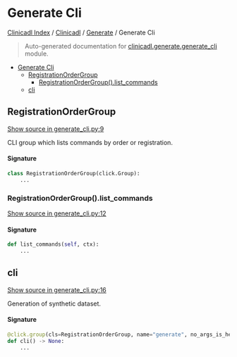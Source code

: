 # Generate Cli

[Clinicadl Index](../../README.md#clinicadl-index) /
[Clinicadl](../index.md#clinicadl) /
[Generate](./index.md#generate) /
Generate Cli

> Auto-generated documentation for [clinicadl.generate.generate_cli](../../../clinicadl/generate/generate_cli.py) module.

- [Generate Cli](#generate-cli)
  - [RegistrationOrderGroup](#registrationordergroup)
    - [RegistrationOrderGroup().list_commands](#registrationordergroup()list_commands)
  - [cli](#cli)

## RegistrationOrderGroup

[Show source in generate_cli.py:9](../../../clinicadl/generate/generate_cli.py#L9)

CLI group which lists commands by order or registration.

#### Signature

```python
class RegistrationOrderGroup(click.Group):
    ...
```

### RegistrationOrderGroup().list_commands

[Show source in generate_cli.py:12](../../../clinicadl/generate/generate_cli.py#L12)

#### Signature

```python
def list_commands(self, ctx):
    ...
```



## cli

[Show source in generate_cli.py:16](../../../clinicadl/generate/generate_cli.py#L16)

Generation of synthetic dataset.

#### Signature

```python
@click.group(cls=RegistrationOrderGroup, name="generate", no_args_is_help=True)
def cli() -> None:
    ...
```